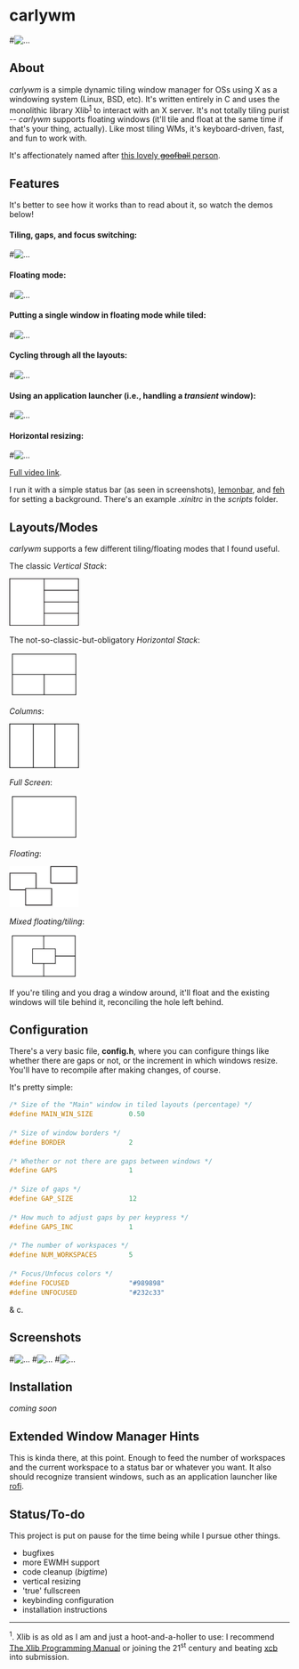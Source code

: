 # carlywm

#![...](https://github.com/patjm1992/carlywm/blob/master/screenshots/wm.jpg)

About
-----

*carlywm* is a simple dynamic tiling window manager for OSs using X as a windowing system (Linux, BSD, etc). It's written entirely in C and uses the monolithic library Xlib<sup>[1](#footy)</sup> to interact with an X server. It's not totally tiling purist -- *carlywm* supports floating windows (it'll tile and float at the same time if that's your thing, actually). Like most tiling WMs, it's keyboard-driven, fast, and fun to work with.

It's affectionately named after [this lovely ~~goofball~~ person](http://www.imdb.com/name/nm4379768/).

Features
--------

 It's better to see how it works than to read about it, so watch the demos below!

<!-- <a href="http://www.youtube.com/watch?feature=player_embedded&v=ZxCnU6D8TNo
" target="_blank"><img src="http://img.youtube.com/vi/ZxCnU6D8TNo/0.jpg"
alt="IMAGE ALT TEXT HERE" width="240" height="180" border="10" /></a> -->

#### Tiling, gaps, and focus switching:

#![...](https://github.com/patjm1992/carlywm/blob/master/other/1.gif)

#### Floating mode:

#![...](https://github.com/patjm1992/carlywm/blob/master/other/3.gif)

#### Putting a single window in floating mode while tiled:

#![...](https://github.com/patjm1992/carlywm/blob/master/other/2.gif)

#### Cycling through all the layouts:

#![...](https://github.com/patjm1992/carlywm/blob/master/other/4.gif)

#### Using an application launcher (i.e., handling a *transient* window):

#![...](https://github.com/patjm1992/carlywm/blob/master/other/5.gif)

#### Horizontal resizing:

#![...](https://github.com/patjm1992/carlywm/blob/master/other/6.gif)


[Full video link](http://www.youtube.com/watch?feature=player_embedded&v=ZxCnU6D8TNo).

<!-- [![...](http://share.gifyoutube.com/KzB6Gb.gif)](https://www.youtube.com/watch?v=ek1j272iAmc) -->

I run it with a simple status bar (as seen in screenshots), [lemonbar](https://github.com/LemonBoy/bar), and [feh](https://github.com/derf/feh) for setting a background. There's an example *.xinitrc* in the *scripts* folder.

Layouts/Modes
-----

*carlywm* supports a few different tiling/floating modes that I found useful.

The classic *Vertical Stack*:

<img src="other/masterstack.png" alt="Graphic of the vertical stack layout" width="125">

The not-so-classic-but-obligatory *Horizontal Stack*:

<img src="other/hstack.png" alt="Graphic of the horizontal stack layout" width="125">

*Columns*:

<img src="other/cols.png" alt="Graphic of the columns layout" width="125">

*Full Screen*:

<img src="other/full.png" alt="Graphic of the fullscreen layout" width="125">

*Floating*:

<img src="other/floatingdrop.png" alt="Graphic of the floating mode" width="125">

*Mixed floating/tiling*:

<img src="other/mixed.png" alt="Graphic of the mixed floating/tiling mode thing" width="125">

If you're tiling and you drag a window around, it'll float and the existing windows will tile behind it, reconciling the hole left behind.

Configuration
-------------

There's a very basic file, **config.h**, where you can configure things like whether there are gaps or not, or the increment in which windows resize. You'll have to recompile after making changes, of course.

It's pretty simple:

```C
/* Size of the "Main" window in tiled layouts (percentage) */
#define MAIN_WIN_SIZE         0.50

/* Size of window borders */
#define BORDER                2

/* Whether or not there are gaps between windows */
#define GAPS                  1

/* Size of gaps */
#define GAP_SIZE              12

/* How much to adjust gaps by per keypress */
#define GAPS_INC              1

/* The number of workspaces */
#define NUM_WORKSPACES        5

/* Focus/Unfocus colors */
#define FOCUSED               "#989898"
#define UNFOCUSED             "#232c33"
```

& c.


Screenshots
-----------

#![...](https://github.com/patjm1992/carlywm/blob/master/screenshots/s11.png)
#![...](https://github.com/patjm1992/carlywm/blob/master/screenshots/s8.png)
#![...](https://github.com/patjm1992/carlywm/blob/master/screenshots/s4.png)

Installation
------------

*coming soon*

Extended Window Manager Hints
-----------------------------

This is kinda there, at this point. Enough to feed the number of workspaces and the current workspace to a status bar or whatever you want. It also should recognize transient windows, such as an application launcher like [rofi](https://github.com/DaveDavenport/rofi).

Status/To-do
------------

This project is put on pause for the time being while I pursue other things.

+ bugfixes
+ more EWMH support
+ code cleanup (*bigtime*)
+ vertical resizing
+ 'true' fullscreen
+ keybinding configuration
+ installation instructions

<hr>

<a name="footy"><sup>1</sup></a>. Xlib is as old as I am and just a hoot-and-a-holler to use: I recommend [The Xlib Programming Manual](https://tronche.com/gui/x/xlib/) or joining the 21<sup>st</sup> century and beating [xcb](https://xcb.freedesktop.org/) into submission.